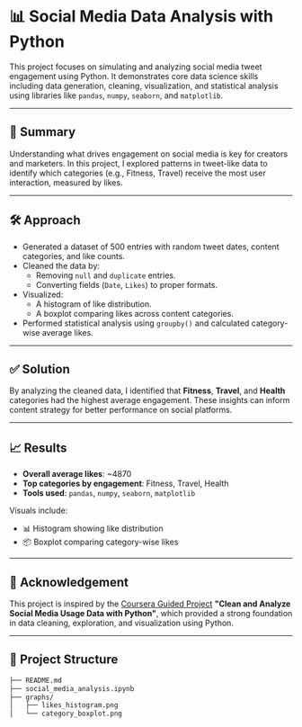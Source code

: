 # 📊 Social Media Data Analysis with Python

This project focuses on simulating and analyzing social media tweet engagement using Python. It demonstrates core data science skills including data generation, cleaning, visualization, and statistical analysis using libraries like `pandas`, `numpy`, `seaborn`, and `matplotlib`.

---

## 🧠 Summary

Understanding what drives engagement on social media is key for creators and marketers. In this project, I explored patterns in tweet-like data to identify which categories (e.g., Fitness, Travel) receive the most user interaction, measured by likes.

---

## 🛠️ Approach

- Generated a dataset of 500 entries with random tweet dates, content categories, and like counts.
- Cleaned the data by:
  - Removing `null` and `duplicate` entries.
  - Converting fields (`Date`, `Likes`) to proper formats.
- Visualized:
  - A histogram of like distribution.
  - A boxplot comparing likes across content categories.
- Performed statistical analysis using `groupby()` and calculated category-wise average likes.

---

## ✅ Solution

By analyzing the cleaned data, I identified that **Fitness**, **Travel**, and **Health** categories had the highest average engagement. These insights can inform content strategy for better performance on social platforms.

---

## 📈 Results

- **Overall average likes**: ~4870  
- **Top categories by engagement**: Fitness, Travel, Health  
- **Tools used**: `pandas`, `numpy`, `seaborn`, `matplotlib`

Visuals include:
- 📊 Histogram showing like distribution
- 📦 Boxplot comparing category-wise likes

---

## 🙏 Acknowledgement

This project is inspired by the [Coursera Guided Project](https://www.coursera.org/learn/analyze-social-media-python/home/module/1) **"Clean and Analyze Social Media Usage Data with Python"**, which provided a strong foundation in data cleaning, exploration, and visualization using Python.

---

## 📁 Project Structure

```bash
├── README.md
├── social_media_analysis.ipynb
├── graphs/
│   ├── likes_histogram.png
│   └── category_boxplot.png
